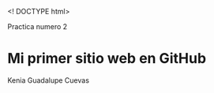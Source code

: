 <! DOCTYPE html>
<html lang = "en">
<head>
	<meta charset = "UTF-8">
	<meta name = "viewport" content = "width = device-width, initial-scale = 1.0">
	 Practica numero 2 
</head>
<body>
	<h1> Mi primer sitio web en GitHub </h1>
	<p> Kenia Guadalupe Cuevas </p>
</body>
	
</html>

